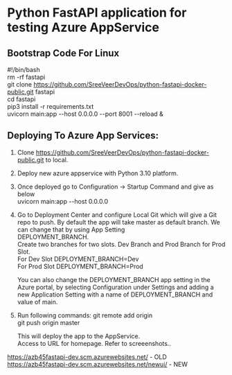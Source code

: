 # Python FastAPI application for testing Azure AppService

## Bootstrap Code For Linux 
#!/bin/bash    
rm -rf fastapi    
git clone https://github.com/SreeVeerDevOps/python-fastapi-docker-public.git fastapi      
cd fastapi     
pip3 install -r requirements.txt    
uvicorn main:app --host 0.0.0.0 --port 8001 --reload &      

## Deploying To Azure App Services:
1. Clone https://github.com/SreeVeerDevOps/python-fastapi-docker-public.git to local.  
2. Deploy new azure appservice with Python 3.10 platform.   
3. Once deployed go to Configuration -> Startup Command and give as below  
   uvicorn main:app --host 0.0.0.0  
4. Go to Deployment Center and configure Local Git which will give a Git repo to push. 
   By default the app will take master as default branch. We can change that by using App Setting  
   DEPLOYMENT_BRANCH.   
   Create two branches for two slots. Dev Branch and Prod Branch for Prod Slot.  
   For Dev Slot DEPLOYMENT_BRANCH=Dev  
   For Prod Slot DEPLOYMENT_BRANCH=Prod   

   You can also change the DEPLOYMENT_BRANCH app setting in the Azure portal, by selecting Configuration under Settings 
   and adding a new Application Setting with a name of DEPLOYMENT_BRANCH and value of main.  
6. Run following commands: 
   git remote add origin <localgit URL>   
   git push origin master  

   This will deploy the app to the AppService.  
   Access to URL for homepage. Refer to screeenshots.. 

https://azb45fastapi-dev.scm.azurewebsites.net/ - OLD    
https://azb45fastapi-dev.scm.azurewebsites.net/newui/ - NEW 

